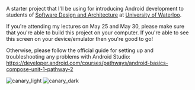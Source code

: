 A starter project that I'll be using for introducing Android development to students of [Software Design and Architecture](https://cs.uwaterloo.ca/~m2nagapp/courses/CS446/1225/) at [University of Waterloo](https://uwaterloo.ca/). 

If you're attending my lectures on May 25 and May 30, please make sure that you're able to build this project on your computer. If you're able to see this screen on your device/emulator then you're good to go!

Otherwise, please follow the official guide for setting up and troubleshooting any problems with Android Studio: https://developer.android.com/courses/pathways/android-basics-compose-unit-1-pathway-2

![canary_light](https://user-images.githubusercontent.com/2387680/169144576-b1712a2e-8b21-4f6e-a156-33e54d26b3d3.png#gh-light-mode-only)
![canary_dark](https://user-images.githubusercontent.com/2387680/169144616-b18682b2-93e8-4baf-ae11-ce6b7582768e.png#gh-dark-mode-only)
